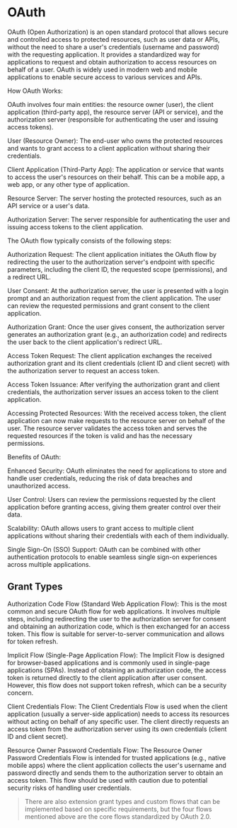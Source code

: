# OAuth

OAuth (Open Authorization) is an open standard protocol that allows secure and controlled access to protected resources, such as user data or APIs, without the need to share a user's credentials (username and password) with the requesting application. It provides a standardized way for applications to request and obtain authorization to access resources on behalf of a user. OAuth is widely used in modern web and mobile applications to enable secure access to various services and APIs.

How OAuth Works:

OAuth involves four main entities: the resource owner (user), the client application (third-party app), the resource server (API or service), and the authorization server (responsible for authenticating the user and issuing access tokens).

User (Resource Owner): The end-user who owns the protected resources and wants to grant access to a client application without sharing their credentials.

Client Application (Third-Party App): The application or service that wants to access the user's resources on their behalf. This can be a mobile app, a web app, or any other type of application.

Resource Server: The server hosting the protected resources, such as an API service or a user's data.

Authorization Server: The server responsible for authenticating the user and issuing access tokens to the client application.

The OAuth flow typically consists of the following steps:

Authorization Request: The client application initiates the OAuth flow by redirecting the user to the authorization server's endpoint with specific parameters, including the client ID, the requested scope (permissions), and a redirect URL.

User Consent: At the authorization server, the user is presented with a login prompt and an authorization request from the client application. The user can review the requested permissions and grant consent to the client application.

Authorization Grant: Once the user gives consent, the authorization server generates an authorization grant (e.g., an authorization code) and redirects the user back to the client application's redirect URL.

Access Token Request: The client application exchanges the received authorization grant and its client credentials (client ID and client secret) with the authorization server to request an access token.

Access Token Issuance: After verifying the authorization grant and client credentials, the authorization server issues an access token to the client application.

Accessing Protected Resources: With the received access token, the client application can now make requests to the resource server on behalf of the user. The resource server validates the access token and serves the requested resources if the token is valid and has the necessary permissions.

Benefits of OAuth:

Enhanced Security: OAuth eliminates the need for applications to store and handle user credentials, reducing the risk of data breaches and unauthorized access.

User Control: Users can review the permissions requested by the client application before granting access, giving them greater control over their data.

Scalability: OAuth allows users to grant access to multiple client applications without sharing their credentials with each of them individually.

Single Sign-On (SSO) Support: OAuth can be combined with other authentication protocols to enable seamless single sign-on experiences across multiple applications.

## Grant Types

Authorization Code Flow (Standard Web Application Flow):
This is the most common and secure OAuth flow for web applications. It involves multiple steps, including redirecting the user to the authorization server for consent and obtaining an authorization code, which is then exchanged for an access token. This flow is suitable for server-to-server communication and allows for token refresh.

Implicit Flow (Single-Page Application Flow):
The Implicit Flow is designed for browser-based applications and is commonly used in single-page applications (SPAs). Instead of obtaining an authorization code, the access token is returned directly to the client application after user consent. However, this flow does not support token refresh, which can be a security concern.

Client Credentials Flow:
The Client Credentials Flow is used when the client application (usually a server-side application) needs to access its resources without acting on behalf of any specific user. The client directly requests an access token from the authorization server using its own credentials (client ID and client secret).

Resource Owner Password Credentials Flow:
The Resource Owner Password Credentials Flow is intended for trusted applications (e.g., native mobile apps) where the client application collects the user's username and password directly and sends them to the authorization server to obtain an access token. This flow should be used with caution due to potential security risks of handling user credentials.

>There are also extension grant types and custom flows that can be implemented based on specific requirements, but the four flows mentioned above are the core flows standardized by OAuth 2.0.